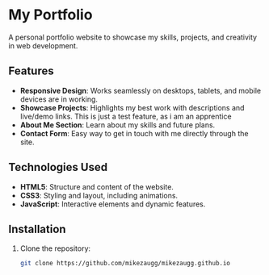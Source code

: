 # My Portfolio

A personal portfolio website to showcase my skills, projects, and creativity in web development.

## Features
- **Responsive Design**: Works seamlessly on desktops, tablets, and mobile devices are in working.
- **Showcase Projects**: Highlights my best work with descriptions and live/demo links. This is just a test feature, as i am an apprentice
- **About Me Section**: Learn about my skills and future plans.
- **Contact Form**: Easy way to get in touch with me directly through the site.

## Technologies Used
- **HTML5**: Structure and content of the website.
- **CSS3**: Styling and layout, including animations.
- **JavaScript**: Interactive elements and dynamic features.

## Installation
1. Clone the repository:
   ```bash
   git clone https://github.com/mikezaugg/mikezaugg.github.io
